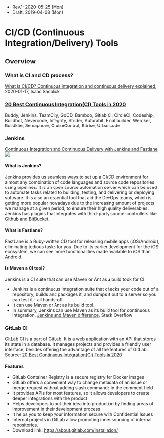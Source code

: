 * Rev.1: 2020-05-25 (Mon)
* Draft: 2019-04-08 (Mon)
# CI/CD (Continuous Integration/Delivery) Tools

## Overview
### What is CI and CD process?
[What is CI/CD? Continuous integration and continuous delivery explained](https://www.infoworld.com/article/3271126/what-is-cicd-continuous-integration-and-continuous-delivery-explained.html), 2020-01-17, Isaac Sacolick

### [20 Best Continuous Integration(CI) Tools in 2020](https://www.guru99.com/top-20-continuous-integration-tools.html)
Buddy, Jenkins, TeamCity, GoCD, Bamboo, Gitlab CI, CircleCI, Codeship, Buildbot, Nevercode, Integrity, Strider, Autorabit, Final builder, Wercker, Buildkite, Semaphore, CruiseControl, Bitrise, Urbancode

### Jenkins
[Continuous Integration and Continuous Delivery with Jenkins and Fastlane](https://www.appcoda.com/ci-cd-jenkins-fastlane/)
<img src="https://www.appcoda.com/wp-content/uploads/2018/09/02-1024x576.jpg">
#### What is Jenkins?
Jenkins provides us seamless ways to set up a CI/CD environment for almost any combination of code languages and source code repositories using pipelines. It is an open source automation server which can be used to automate tasks related to building, testing, and delivering or deploying software. It is also an essential tool that aid the DevOps teams, which is getting more popular nowadays due to the increasing amount of projects we manage at a given period, to ensure their high quality deliverables. Jenkins has plugins that integrates with third-party source-controllers like Github and BitBucket.

#### What is Fastlane?
FastLane is a Ruby-written CD tool for releasing mobile apps (iOS/Android), eliminating tedious tasks for you. Due to its earlier development for the iOS ecosystem, we can see more functionalities made available to iOS than Android.

#### Is Maven a CI tool?
Jenkins is a CI suite that can use Maven or Ant as a build took for CI.

* Jenkins is a continuous integration suite that checks your code out of a repository, builds and packages it, and dumps it out to a server so you can test it - all hands-off.
* It can use Maven or Ant as its build tool.
* In summary, Jenkins can use Maven as its build tool for continuous integration.
[Jenkins and Maven difference](https://stackoverflow.com/questions/10834262/jenkins-and-maven-difference), Stack Overflow

### GitLab CI
GitLab CI is a part of GitLab. It is a web application with an API that stores its state in a database. It manages projects and provides a friendly user interface, besides offering the advantage of all the features of GitLab.
Source: [20 Best Continuous Integration(CI) Tools in 2020](https://www.guru99.com/top-20-continuous-integration-tools.html)
#### Features
* GitLab Container Registry is a secure registry for Docker images
* GitLab offers a convenient way to change metadata of an issue or merge request without adding slash commands in the comment field
* It provides APIs for most features, so it allows developers to create deeper integrations with the product
* Helps developers to put their idea into production by finding areas of improvement in their development process
* It helps you to keep your information secure with Confidential Issues
* Internal projects in GitLab allow promoting inner sourcing of internal repositories.
* Download link: https://about.gitlab.com/installation/
